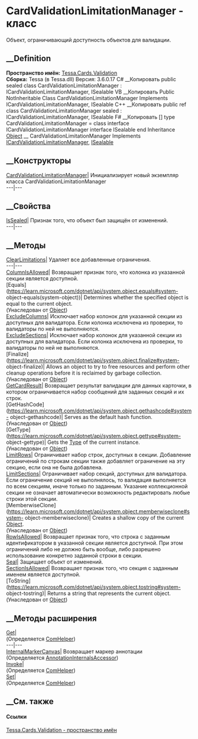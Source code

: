 # CardValidationLimitationManager - класс
Объект, ограничивающий доступность объектов для валидации.
## __Definition
 **Пространство имён:** [Tessa.Cards.Validation](N_Tessa_Cards_Validation.htm)  
 **Сборка:** Tessa (в Tessa.dll) Версия: 3.6.0.17
C# __Копировать
     public sealed class CardValidationLimitationManager : ICardValidationLimitationManager, 
    	ISealable
VB __Копировать
     Public NotInheritable Class CardValidationLimitationManager
    	Implements ICardValidationLimitationManager, ISealable
C++ __Копировать
     public ref class CardValidationLimitationManager sealed : ICardValidationLimitationManager, 
    	ISealable
F# __Копировать
     [<SealedAttribute>]
    type CardValidationLimitationManager = 
        class
            interface ICardValidationLimitationManager
            interface ISealable
        end
Inheritance
    [Object](https://learn.microsoft.com/dotnet/api/system.object) __ CardValidationLimitationManager
Implements
    [ICardValidationLimitationManager](T_Tessa_Cards_Validation_ICardValidationLimitationManager.htm), [ISealable](T_Tessa_Platform_ISealable.htm)
##  __Конструкторы
[CardValidationLimitationManager](M_Tessa_Cards_Validation_CardValidationLimitationManager__ctor.htm)|
Инициализирует новый экземпляр класса CardValidationLimitationManager  
---|---  
##  __Свойства
[IsSealed](P_Tessa_Cards_Validation_CardValidationLimitationManager_IsSealed.htm)|
Признак того, что объект был защищён от изменений.  
---|---  
##  __Методы
[ClearLimitations](M_Tessa_Cards_Validation_CardValidationLimitationManager_ClearLimitations.htm)|
Удаляет все добавленные ограничения.  
---|---  
[ColumnIsAllowed](M_Tessa_Cards_Validation_CardValidationLimitationManager_ColumnIsAllowed.htm)|
Возвращает признак того, что колонка из указанной секции является доступной.  
[Equals](https://learn.microsoft.com/dotnet/api/system.object.equals#system-
object-equals\(system-object\))| Determines whether the specified object is
equal to the current object.  
(Унаследован от
[Object](https://learn.microsoft.com/dotnet/api/system.object))  
[ExcludeColumns](M_Tessa_Cards_Validation_CardValidationLimitationManager_ExcludeColumns.htm)|
Исключает набор колонок для указанной секции из доступных для валидатора. Если
колонка исключена из проверки, то валидаторы по ней не выполняются.  
[ExcludeSections](M_Tessa_Cards_Validation_CardValidationLimitationManager_ExcludeSections.htm)|
Исключает набор колонок для указанной секции из доступных для валидатора. Если
колонка исключена из проверки, то валидаторы по ней не выполняются.  
[Finalize](https://learn.microsoft.com/dotnet/api/system.object.finalize#system-
object-finalize)| Allows an object to try to free resources and perform other
cleanup operations before it is reclaimed by garbage collection.  
(Унаследован от
[Object](https://learn.microsoft.com/dotnet/api/system.object))  
[GetCardResult](M_Tessa_Cards_Validation_CardValidationLimitationManager_GetCardResult.htm)|
Возвращает результат валидации для данных карточки, в котором ограничивается
набор сообщений для заданных секций и их строк.  
[GetHashCode](https://learn.microsoft.com/dotnet/api/system.object.gethashcode#system-
object-gethashcode)| Serves as the default hash function.  
(Унаследован от
[Object](https://learn.microsoft.com/dotnet/api/system.object))  
[GetType](https://learn.microsoft.com/dotnet/api/system.object.gettype#system-
object-gettype)| Gets the
[Type](https://learn.microsoft.com/dotnet/api/system.type) of the current
instance.  
(Унаследован от
[Object](https://learn.microsoft.com/dotnet/api/system.object))  
[LimitRows](M_Tessa_Cards_Validation_CardValidationLimitationManager_LimitRows.htm)|
Ограничивает набор строк, доступных в секции. Добавление ограничений по
строкам секции также добавляет ограничение на эту секцию, если она не была
добавлена.  
[LimitSections](M_Tessa_Cards_Validation_CardValidationLimitationManager_LimitSections.htm)|
Ограничивает набор секций, доступных для валидатора. Если ограничение секций
не выполнялось, то валидация выполняется по всем секциям, иначе только по
заданным. Указание коллекционной секции не означает автоматически возможность
редактировать любые строки этой секции.  
[MemberwiseClone](https://learn.microsoft.com/dotnet/api/system.object.memberwiseclone#system-
object-memberwiseclone)| Creates a shallow copy of the current
[Object](https://learn.microsoft.com/dotnet/api/system.object).  
(Унаследован от
[Object](https://learn.microsoft.com/dotnet/api/system.object))  
[RowIsAllowed](M_Tessa_Cards_Validation_CardValidationLimitationManager_RowIsAllowed.htm)|
Возвращает признак того, что строка с заданным идентификатором в указанной
секции является доступной. При этом ограничений либо не должно быть вообще,
либо разрешено использование конкретно заданной строки в секции.  
[Seal](M_Tessa_Cards_Validation_CardValidationLimitationManager_Seal.htm)|
Защищает объект от изменений.  
[SectionIsAllowed](M_Tessa_Cards_Validation_CardValidationLimitationManager_SectionIsAllowed.htm)|
Возвращает признак того, что секция с заданным именем является доступной.  
[ToString](https://learn.microsoft.com/dotnet/api/system.object.tostring#system-
object-tostring)| Returns a string that represents the current object.  
(Унаследован от
[Object](https://learn.microsoft.com/dotnet/api/system.object))  
##  __Методы расширения
[Get](M_Tessa_Extensions_Default_Client_EDS_ComHelper_Get.htm)|  
(Определяется
[ComHelper](T_Tessa_Extensions_Default_Client_EDS_ComHelper.htm))  
---|---  
[InternalMarkerCanvas](M_Tessa_UI_Views_Charting_Annotations_AnnotationInternalsAccessor_InternalMarkerCanvas.htm)|
Возвращает маркер аннотации  
(Определяется
[AnnotationInternalsAccessor](T_Tessa_UI_Views_Charting_Annotations_AnnotationInternalsAccessor.htm))  
[Invoke](M_Tessa_Extensions_Default_Client_EDS_ComHelper_Invoke.htm)|  
(Определяется
[ComHelper](T_Tessa_Extensions_Default_Client_EDS_ComHelper.htm))  
[Set](M_Tessa_Extensions_Default_Client_EDS_ComHelper_Set.htm)|  
(Определяется
[ComHelper](T_Tessa_Extensions_Default_Client_EDS_ComHelper.htm))  
##  __См. также
#### Ссылки
[Tessa.Cards.Validation - пространство имён](N_Tessa_Cards_Validation.htm)
